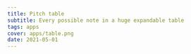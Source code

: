 ```yaml
---
title: Pitch table
subtitle: Every possible note in a huge expandable table
tags: apps
cover: apps/table.png
date: 2021-05-01
---
```


<pt-main />